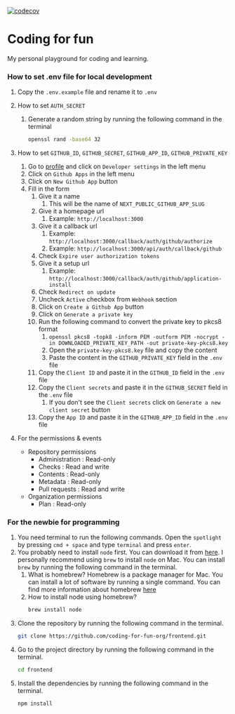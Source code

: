 [![codecov](https://codecov.io/gh/coding-for-fun-org/frontend/graph/badge.svg?token=C4WXQGTZTM)](https://codecov.io/gh/coding-for-fun-org/frontend)

# Coding for fun

My personal playground for coding and learning.

### How to set .env file for local development

1. Copy the `.env.example` file and rename it to `.env`
2. How to set `AUTH_SECRET`
    1. Generate a random string by running the following command in the terminal
        ```bash
        openssl rand -base64 32
        ```
3. How to set `GITHUB_ID`, `GITHUB_SECRET`, `GITHUB_APP_ID`, `GITHUB_PRIVATE_KEY`
    1. Go to [profile](https://github.com/settings/profile) and click on `Developer settings` in the left menu
    2. Click on `Github Apps` in the left menu
    3. Click on `New Github App` button
    4. Fill in the form
        1. Give it a name
            1. This will be the name of `NEXT_PUBLIC_GITHUB_APP_SLUG`
        2. Give it a homepage url
            1. Example: `http://localhost:3000`
        3. Give it a callback url
            1. Example: `http://localhost:3000/callback/auth/github/authorize`
            2. Example: `http://localhost:3000/api/auth/callback/github`
        4. Check `Expire user authorization tokens`
        5. Give it a setup url
            1. Example: `http://localhost:3000/callback/auth/github/application-install`
        6. Check `Redirect on update`
        7. Uncheck `Active` checkbox from `Webhook` section
        8. Click on `Create a Github App` button
        9. Click on `Generate a private key`
        10. Run the following command to convert the private key to pkcs8 format
            1. `openssl pkcs8 -topk8 -inform PEM -outform PEM -nocrypt -in DOWNLOADED_PRIVATE_KEY_PATH -out private-key-pkcs8.key`
            2. Open the `private-key-pkcs8.key` file and copy the content
            3. Paste the content in the `GITHUB_PRIVATE_KEY` field in the `.env` file
        12. Copy the `Client ID` and paste it in the `GITHUB_ID` field in the `.env` file
        13. Copy the `Client secrets` and paste it in the `GITHUB_SECRET` field in the `.env` file
            1. If you don't see the `Client secrets` click on `Generate a new client secret` button
        14. Copy the `App ID` and paste it in the `GITHUB_APP_ID` field in the `.env` file

4. For the permissions & events
    - Repository permissions
        - Administration : Read-only
        - Checks : Read and write
        - Contents : Read-only
        - Metadata : Read-only
        - Pull requests : Read and write
    - Organization permissions
        - Plan : Read-only

### For the newbie for programming

1. You need terminal to run the following commands. Open the `spotlight` by pressing `cmd + space` and type `terminal` and press `enter`.
2. You probably need to install `node` first. You can download it from [here](https://nodejs.org/en/download/). I personally recommend using `brew` to install `node` on Mac. You can install `brew` by running the following command in the terminal.
    1. What is homebrew? Homebrew is a package manager for Mac. You can install a lot of software by running a single command. You can find more information about homebrew [here](https://brew.sh/)
    2. How to install node using homebrew?
        ```bash
        brew install node
        ```
3. Clone the repository by running the following command in the terminal.
    ```bash
    git clone https://github.com/coding-for-fun-org/frontend.git
    ```
4. Go to the project directory by running the following command in the terminal.
    ```bash
    cd frontend
    ```
5. Install the dependencies by running the following command in the terminal.
    ```bash
    npm install
    ```

